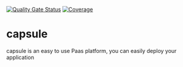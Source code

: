 [![Quality Gate Status](https://sonarcloud.io/api/project_badges/measure?project=capsuleappcyou_capsule&metric=alert_status)](https://sonarcloud.io/summary/new_code?id=capsuleappcyou_capsule) [![Coverage](https://sonarcloud.io/api/project_badges/measure?project=capsuleappcyou_capsule&metric=coverage)](https://sonarcloud.io/summary/new_code?id=capsuleappcyou_capsule)
# capsule

capsule is an easy to use Paas platform, you can easily deploy your application
